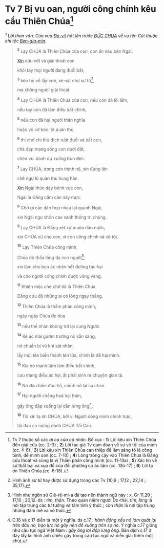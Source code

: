 # Tv 7 Bị vu oan, người công chính kêu cầu Thiên Chúa[^1-1db6862b-5762-4bdb-81d7-c0176f781d80]

<sup><b>1</b></sup> _Lời than vãn. Của vua [Đa-vít]() hát lên trước [ĐỨC CHÚA]() về vụ tên Cút thuộc chi tộc [Ben-gia-min]()._

> <sup><b>2</b></sup> Lạy CHÚA là Thiên Chúa của con, con ẩn náu bên Ngài.
>
> [Xin]() cứu vớt và giải thoát con
>
> khỏi tay mọi người đang đuổi bắt,
>
> <sup><b>3</b></sup> kẻo họ vồ lấy con, xé nát như sư tử[^2-1db6862b-5762-4bdb-81d7-c0176f781d80],
>
> mà không người giải thoát.
>
> <sup><b>4</b></sup> Lạy CHÚA là Thiên Chúa của con, nếu con đã lỗi lầm,
>
> nếu tay con đã làm điều bất chính,
>
> <sup><b>5</b></sup> nếu con đã hại người thân nghĩa
>
> hoặc vô cớ bóc lột quân thù,
>
> <sup><b>6</b></sup> thì chớ chi thù địch rượt đuổi và bắt con,
>
> chà đạp mạng sống con dưới đất,
>
> chôn vùi danh dự xuống bùn đen.
>
> <sup><b>7</b></sup> Lạy CHÚA, trong cơn thịnh nộ, xin đứng lên
>
> chế ngự lũ quân thù hung hãn.
>
> [Xin]() Ngài thức dậy bênh vực con,
>
> Ngài là Đấng cầm cân nảy mực.
>
> <sup><b>8</b></sup> Chớ gì các dân họp nhau lại quanh Ngài,
>
> xin Ngài ngự chốn cao xanh thống trị chúng.
>
> <sup><b>9</b></sup> Lạy CHÚA là Đấng xét xử muôn dân nước,
>
> xin CHÚA xử cho con, vì con công chính và vô tội.
>
> <sup><b>10</b></sup> Lạy Thiên Chúa công minh,
>
> Chúa dò thấu lòng dạ con người[^3-1db6862b-5762-4bdb-81d7-c0176f781d80],
>
> xin làm cho bọn ác nhân hết đường tác hại
>
> và cho người công chính được vững vàng.
>
> <sup><b>11</b></sup> Khiên mộc che chở tôi là Thiên Chúa,
>
> Đấng cứu độ những ai có lòng ngay thẳng.
>
> <sup><b>12</b></sup> Thiên Chúa là thẩm phán công minh,
>
> ngày ngày Chúa đe doạ
>
> <sup><b>13</b></sup> nếu thế nhân không trở lại cùng Người.
>
> <sup><b>14</b></sup> Kẻ ác mài gươm trương nỏ sẵn sàng,
>
> nó chuẩn bị vũ khí sát nhân,
>
> lấy mũi tên biến thành tên lửa, chính là để hại mình.
>
> <sup><b>15</b></sup> Kìa nó manh tâm làm điều bất chính,
>
> cưu mang điều ác hại, ắt phải sinh ra chuyện gian tà.
>
> <sup><b>16</b></sup> Nó đào hầm đào hố, chính nó lại sa chân.
>
> <sup><b>17</b></sup> Hại người chẳng hoá hại thân,
>
> gậy ông đập xuống lại dần lưng ông[^4-1db6862b-5762-4bdb-81d7-c0176f781d80].
>
> <sup><b>18</b></sup> Tôi xin tạ ơn CHÚA, bởi vì Người công minh chính trực,
>
> tôi đàn ca mừng danh CHÚA Tối Cao.

[^1-1db6862b-5762-4bdb-81d7-c0176f781d80]: Tv 7 thuộc số các _ai ca của cá nhân_. Bố cục : **1**) Lời kêu xin Thiên Chúa đến giải cứu (cc. 2-3) ; **2**) Lời tác giả Tv cam đoan về sự vô tội của mình (cc. 4-6) ; **3**) Lời kêu xin Thiên Chúa can thiệp để làm sáng tỏ lẽ công bình, để minh oan (cc. 7-10) ; **4**) Lòng trông cậy vào Thiên Chúa là Đấng cứu thoát và cũng là vị Thẩm phán công minh (cc. 11-13a) ; **5**) Xác tín về sự thất bại và sụp đổ của đối phương có ác tâm (cc. 13b-17) ; **6**) Lời tạ ơn Thiên Chúa (cc. 6-18).

[^2-1db6862b-5762-4bdb-81d7-c0176f781d80]: Hình ảnh _sư tử_ hay được sử dụng trong các Tv (10,9 ; 17,12 ; 22,14 ; 35,17).

[^3-1db6862b-5762-4bdb-81d7-c0176f781d80]: Hình như ngôn sứ Giê-rê-mi-a đã tạo nên thành ngữ này : x. Gr 11,20 ; 17,10 ; 20,12. ds : _tim, thận_. Theo quan niệm người Do-thái, _tim, lòng_ là nơi tập trung các tư tưởng và tâm tình ý thức ; còn _thận_ là nơi tập trung những đam mê và vô thức.

[^4-1db6862b-5762-4bdb-81d7-c0176f781d80]: C.16 và c.17 diễn tả một ý nghĩa. ds c.17 : _hành động xấu nó làm quật lại trên đầu nó, bạo lực nó gây nên đổ xuống trên sọ nó_. Ý nghĩa c.17 giống như câu tục ngữ Việt Nam : _gậy ông lại đập lưng ông_. Bản dịch c.17 ở đây lấy lại hình ảnh chiếc gậy trong câu tục ngữ và diễn giải thêm một chút.
